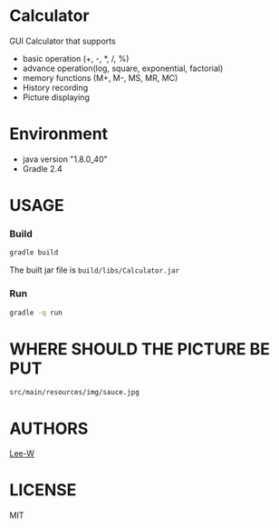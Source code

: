 # Calculator
GUI Calculator that supports  

* basic operation (+, -, *, /, %)  
* advance operation(log, square, exponential, factorial)  
* memory functions (M+, M-, MS, MR, MC)  
* History recording  
* Picture displaying


# Environment
* java version "1.8.0_40"
* Gradle 2.4

# USAGE
### Build
```sh
gradle build
```
The built jar file is `build/libs/Calculator.jar`

### Run
```sh
gradle -q run
```

# WHERE SHOULD THE PICTURE BE PUT
```
src/main/resources/img/sauce.jpg
```

# AUTHORS
[Lee-W](https://github.com/Lee-W/)

# LICENSE
MIT
